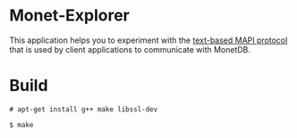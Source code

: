Monet-Explorer
==============

This application helps you to experiment with the [text-based MAPI protocol](https://github.com/MonetDB/MonetDB-PHP/tree/master/protocol_doc)
that is used by client applications to communicate with MonetDB.

# Build

```
# apt-get install g++ make libssl-dev
```

```
$ make
```
